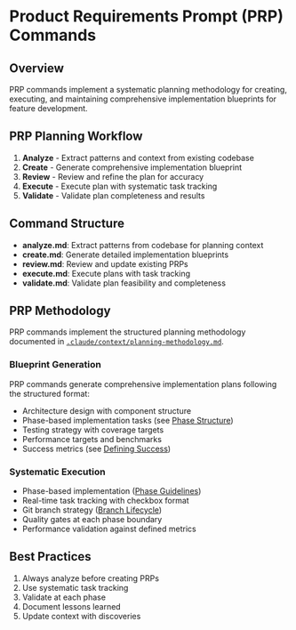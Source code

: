 # Product Requirements Prompt (PRP) Commands

## Overview
PRP commands implement a systematic planning methodology for creating, executing, and maintaining comprehensive implementation blueprints for feature development.

## PRP Planning Workflow
1. **Analyze** - Extract patterns and context from existing codebase
2. **Create** - Generate comprehensive implementation blueprint
3. **Review** - Review and refine the plan for accuracy
4. **Execute** - Execute plan with systematic task tracking
5. **Validate** - Validate plan completeness and results

## Command Structure
- **analyze.md**: Extract patterns from codebase for planning context
- **create.md**: Generate detailed implementation blueprints
- **review.md**: Review and update existing PRPs
- **execute.md**: Execute plans with task tracking
- **validate.md**: Validate plan feasibility and completeness

## PRP Methodology

PRP commands implement the structured planning methodology documented in [`.claude/context/planning-methodology.md`](../../context/planning-methodology.md).

### Blueprint Generation
PRP commands generate comprehensive implementation plans following the structured format:
- Architecture design with component structure
- Phase-based implementation tasks (see [Phase Structure](../../context/planning-methodology.md#phase-based-development))
- Testing strategy with coverage targets
- Performance targets and benchmarks
- Success metrics (see [Defining Success](../../context/planning-methodology.md#success-metrics))

### Systematic Execution
- Phase-based implementation ([Phase Guidelines](../../context/planning-methodology.md#phase-guidelines))
- Real-time task tracking with checkbox format
- Git branch strategy ([Branch Lifecycle](../../context/planning-methodology.md#git-branch-strategy))
- Quality gates at each phase boundary
- Performance validation against defined metrics

## Best Practices
1. Always analyze before creating PRPs
2. Use systematic task tracking
3. Validate at each phase
4. Document lessons learned
5. Update context with discoveries